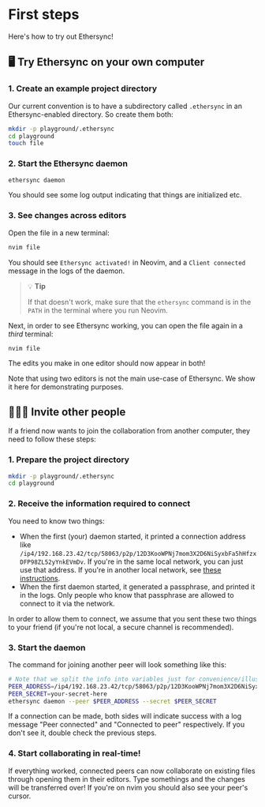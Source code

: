 # First steps

Here's how to try out Ethersync!

## 🖥 Try Ethersync on your own computer

### 1. Create an example project directory

Our current convention is to have a subdirectory called `.ethersync` in an Ethersync-enabled directory. So create them both:

```bash
mkdir -p playground/.ethersync
cd playground
touch file
```

### 2. Start the Ethersync daemon

```bash
ethersync daemon
```

You should see some log output indicating that things are initialized etc.

### 3. See changes across editors

Open the file in a new terminal:

```bash
nvim file
```

You should see `Ethersync activated!` in Neovim, and a `Client connected` message in the logs of the daemon.

> 💡 **Tip**
>
> If that doesn't work, make sure that the `ethersync` command is in the `PATH` in the terminal where you run Neovim.

Next, in order to see Ethersync working, you can open the file again in a *third* terminal:

```bash
nvim file
```
The edits you make in one editor should now appear in both!

Note that using two editors is not the main use-case of Ethersync. We show it here for demonstrating purposes.


## 🧑‍🤝‍🧑 Invite other people

If a friend now wants to join the collaboration from another computer, they need to follow these steps:

### 1. Prepare the project directory

```bash
mkdir -p playground/.ethersync
cd playground
```

### 2. Receive the information required to connect

You need to know two things:

- When the first (your) daemon started, it printed a connection address like `/ip4/192.168.23.42/tcp/58063/p2p/12D3KooWPNj7mom3X2D6NiSyxbFa5hHfzxDFP98ZL52yYnkEVmDv`. If you're in the same local network, you can just use that address. If you're in another local network, see [these instructions](pair-programming.md).
- When the first daemon started, it generated a passphrase, and printed it in the logs. Only people who know that passphrase are allowed to connect to it via the network.

In order to allow them to connect, we assume that you sent these two things to your friend (if you're not local, a secure channel is recommended).

### 3. Start the daemon

The command for joining another peer will look something like this:

```bash
# Note that we split the info into variables just for convenience/illustration
PEER_ADDRESS=/ip4/192.168.23.42/tcp/58063/p2p/12D3KooWPNj7mom3X2D6NiSyxbFa5hHfzxDFP98ZL52yYnkEVmDv
PEER_SECRET=your-secret-here
ethersync daemon --peer $PEER_ADDRESS --secret $PEER_SECRET
```

If a connection can be made, both sides will indicate success with a log message "Peer connected" and "Connected to peer" respectively. If you don't see it, double check the previous steps.

### 4. Start collaborating in real-time!

If everything worked, connected peers can now collaborate on existing files through opening them in their editors.
Type somethings and the changes will be transferred over!
If you're on nvim you should also see your peer's cursor.
